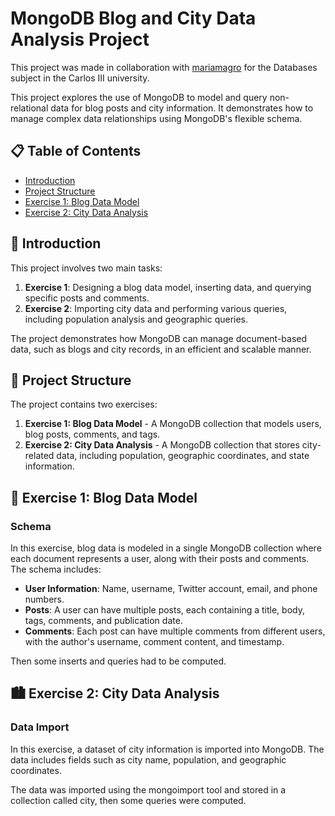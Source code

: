 # MongoDB Blog and City Data Analysis Project

This project was made in collaboration with [mariamagro](https://github.com/mariamagro) for the Databases subject in the Carlos III university.

This project explores the use of MongoDB to model and query non-relational data for blog posts and city information. It demonstrates how to manage complex data relationships using MongoDB's flexible schema.

## 📋 Table of Contents

- [Introduction](#introduction)
- [Project Structure](#project-structure)
- [Exercise 1: Blog Data Model](#exercise-1-blog-data-model)
- [Exercise 2: City Data Analysis](#exercise-2-city-data-analysis)

## 🚀 Introduction

This project involves two main tasks:
1. **Exercise 1**: Designing a blog data model, inserting data, and querying specific posts and comments.
2. **Exercise 2**: Importing city data and performing various queries, including population analysis and geographic queries.

The project demonstrates how MongoDB can manage document-based data, such as blogs and city records, in an efficient and scalable manner.

## 📁 Project Structure

The project contains two exercises:

1. **Exercise 1: Blog Data Model** - A MongoDB collection that models users, blog posts, comments, and tags.
2. **Exercise 2: City Data Analysis** - A MongoDB collection that stores city-related data, including population, geographic coordinates, and state information.

## 📝 Exercise 1: Blog Data Model

### Schema

In this exercise, blog data is modeled in a single MongoDB collection where each document represents a user, along with their posts and comments. The schema includes:
- **User Information**: Name, username, Twitter account, email, and phone numbers.
- **Posts**: A user can have multiple posts, each containing a title, body, tags, comments, and publication date.
- **Comments**: Each post can have multiple comments from different users, with the author's username, comment content, and timestamp.
  
Then some inserts and queries had to be computed.

## 🏙️ Exercise 2: City Data Analysis

### Data Import

In this exercise, a dataset of city information is imported into MongoDB. The data includes fields such as city name, population, and geographic coordinates.

The data was imported using the mongoimport tool and stored in a collection called city, then some queries were computed.

